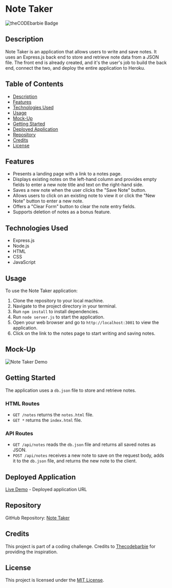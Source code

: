 # Note Taker

![theCODEbarbie Badge](https://img.shields.io/badge/theCODEbarbie-%23FBF6E9?style=for-the-badge&logo=Spotlight&labelColor=%23F79AD3)
## Description

Note Taker is an application that allows users to write and save notes. It uses an Express.js back end to store and retrieve note data from a JSON file. The front end is already created, and it's the user's job to build the back end, connect the two, and deploy the entire application to Heroku.

## Table of Contents

- [Description](#description)
- [Features](#features)
- [Technologies Used](#technologies-used)
- [Usage](#usage)
- [Mock-Up](#mock-up)
- [Getting Started](#getting-started)
- [Deployed Application](#deployed-application)
- [Repository](#repository)
- [Credits](#credits)
- [License](#license)

## Features

- Presents a landing page with a link to a notes page.
- Displays existing notes on the left-hand column and provides empty fields to enter a new note title and text on the right-hand side.
- Saves a new note when the user clicks the "Save Note" button.
- Allows users to click on an existing note to view it or click the "New Note" button to enter a new note.
- Offers a "Clear Form" button to clear the note entry fields.
- Supports deletion of notes as a bonus feature.

## Technologies Used

- Express.js
- Node.js
- HTML
- CSS
- JavaScript

## Usage

To use the Note Taker application:

1. Clone the repository to your local machine.
2. Navigate to the project directory in your terminal.
3. Run `npm install` to install dependencies.
4. Run `node server.js` to start the application.
5. Open your web browser and go to `http://localhost:3001` to view the application.
6. Click on the link to the notes page to start writing and saving notes.

## Mock-Up

![Note Taker Demo](./Assets/Images/11-express-homework-demo.gif)

## Getting Started

The application uses a `db.json` file to store and retrieve notes. 

### HTML Routes

- `GET /notes` returns the `notes.html` file.
- `GET *` returns the `index.html` file.

### API Routes

- `GET /api/notes` reads the `db.json` file and returns all saved notes as JSON.
- `POST /api/notes` receives a new note to save on the request body, adds it to the `db.json` file, and returns the new note to the client.

## Deployed Application

[Live Demo](#) - Deployed application URL

## Repository

GitHub Repository: [Note Taker](https://github.com/Thecodebarbie/C11-Express-Note-Taker)

## Credits

This project is part of a coding challenge. Credits to [Thecodebarbie](https://github.com/Thecodebarbie) for providing the inspiration.

## License

This project is licensed under the [MIT License](LICENSE).
